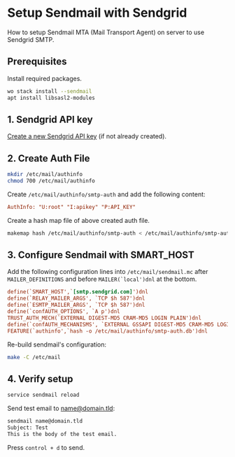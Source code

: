 # Setup Sendmail with Sendgrid

How to setup Sendmail MTA (Mail Transport Agent) on server to use Sendgrid SMTP.

## Prerequisites

Install required packages.

```bash
wo stack install --sendmail
apt install libsasl2-modules
```

## 1. Sendgrid API key

[Create a new Sendgrid API key](https://app.sendgrid.com/settings/api_keys) (if not already created).

## 2. Create Auth File

```bash
mkdir /etc/mail/authinfo
chmod 700 /etc/mail/authinfo
```

Create `/etc/mail/authinfo/smtp-auth` and add the following content:

```ini
AuthInfo: "U:root" "I:apikey" "P:API_KEY"
```

Create a hash map file of above created auth file.

```bash
makemap hash /etc/mail/authinfo/smtp-auth < /etc/mail/authinfo/smtp-auth
```

## 3. Configure Sendmail with SMART_HOST

Add the following configuration lines into `/etc/mail/sendmail.mc` after `MAILER_DEFINITIONS` and before ``MAILER(`local')dnl`` at the bottom.

```ini
define(`SMART_HOST',`[smtp.sendgrid.com]')dnl
define(`RELAY_MAILER_ARGS', `TCP $h 587')dnl
define(`ESMTP_MAILER_ARGS', `TCP $h 587')dnl
define(`confAUTH_OPTIONS', `A p')dnl
TRUST_AUTH_MECH(`EXTERNAL DIGEST-MD5 CRAM-MD5 LOGIN PLAIN')dnl
define(`confAUTH_MECHANISMS', `EXTERNAL GSSAPI DIGEST-MD5 CRAM-MD5 LOGIN PLAIN')dnl
FEATURE(`authinfo',`hash -o /etc/mail/authinfo/smtp-auth.db')dnl
```

Re-build sendmail's configuration:

```bash
make -C /etc/mail
```

## 4. Verify setup

```bash
service sendmail reload
```

Send test email to name@domain.tld:

```bash
sendmail name@domain.tld
Subject: Test
This is the body of the test email.
```

Press `control + d` to send.

